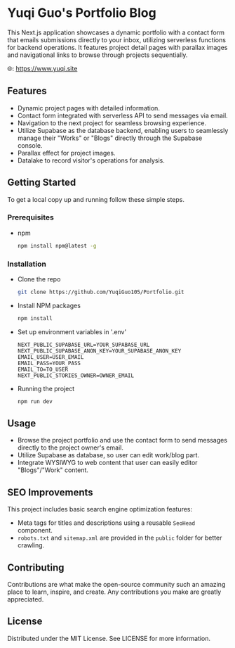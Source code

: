 # Yuqi Guo's Portfolio Blog

This Next.js application showcases a dynamic portfolio with a contact form that emails submissions directly to your inbox, utilizing serverless functions for backend operations. It features project detail pages with parallax images and navigational links to browse through projects sequentially.

🌐: https://www.yuqi.site

## Features

- Dynamic project pages with detailed information.
- Contact form integrated with serverless API to send messages via email.
- Navigation to the next project for seamless browsing experience.
- Utilize Supabase as the database backend, enabling users to seamlessly manage their "Works" or "Blogs" directly through the Supabase console.
- Parallax effect for project images.
- Datalake to record visitor's operations for analysis.

## Getting Started

To get a local copy up and running follow these simple steps.

### Prerequisites

- npm
  ```sh
  npm install npm@latest -g
  ```

### Installation
- Clone the repo
  ```sh
  git clone https://github.com/YuqiGuo105/Portfolio.git
  ```

- Install NPM packages
  ```sh
  npm install
  ```

- Set up environment variables in '.env'
  ```
  NEXT_PUBLIC_SUPABASE_URL=YOUR_SUPABASE_URL
  NEXT_PUBLIC_SUPABASE_ANON_KEY=YOUR_SUPABASE_ANON_KEY
  EMAIL_USER=USER_EMAIL
  EMAIL_PASS=YOUR_PASS
  EMAIL_TO=TO_USER
  NEXT_PUBLIC_STORIES_OWNER=OWNER_EMAIL
  ```

- Running the project
  ```sh
  npm run dev
  ```

## Usage
- Browse the project portfolio and use the contact form to send messages directly to the project owner's email.
- Utilize Supabase as database, so user can edit work/blog part.
- Integrate WYSIWYG to web content that user can easily editor "Blogs"/"Work" content.

## SEO Improvements
This project includes basic search engine optimization features:
- Meta tags for titles and descriptions using a reusable `SeoHead` component.
- `robots.txt` and `sitemap.xml` are provided in the `public` folder for better crawling.
## Contributing
Contributions are what make the open-source community such an amazing place to learn, inspire, and create. Any contributions you make are greatly appreciated.

## License
Distributed under the MIT License. See LICENSE for more information.
